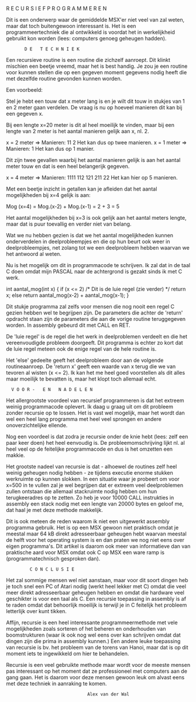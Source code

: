 R E C U R S I E F   P R O G R A M M E R E N


Dit is een onderwerp waar de gemiddelde MSX'er niet veel van
zal weten, maar dat toch buitengewoon interessant is. Het is
een programmeertechniek die al ontwikkeld is voordat het  in
werkelijkheid gebruikt kon worden  (lees:  computers  genoeg
geheugen hadden).


           D E   T E C H N I E K

Een recursieve routine is een routine die zichzelf aanroept.
Dit klinkt mischien een beetje  vreemd,  maar  het  is  best
handig. Je zou je een routine voor kunnen stellen die op een
gegeven moment gegevens nodig heeft die met dezelfde routine
gevonden kunnen worden.

Een voorbeeld:

Stel je hebt een touw dat x meter lang is  en  je  wilt  dit
touw in stukjes van 1 en 2 meter gaan verdelen. De vraag  is
nu op hoeveel manieren dit kan bij een gegeven x.

Bij een lengte x=20 meter is dit al heel moeilijk te vinden,
maar bij een lengte van  2  meter  is  het  aantal  manieren
gelijk aan x, nl. 2.

x = 2 meter  => Manieren: 11
                  2
                  Het kan dus op twee manieren.
x = 1 meter  => Manieren: 1
                  Het kan dus op 1 manier.

Dit zijn twee gevallen waarbij het aantal manieren gelijk is
aan het aantal meter touw en dat  is  een  heel  belangerijk
gegeven.

x = 4 meter  => Manieren: 1111
                  112
                  121
                  211
                  22
                  Het kan hier op 5 manieren.

Met een beetje inzicht in getallen kan je afleiden  dat  het
aantal mogelijkheden bij x=4 gelijk is aan:

Mog (x=4) = Mog.(x-2) + Mog.(x-1)
  =    2      +    3
  =    5

Het aantal mogelijkheden bij  x=3  is  ook  gelijk  aan  het
aantal meters lengte, maar dat is puur toevallig  en  verder
niet van belang.

Wat we nu hebben gezien is dat we het  aantal  mogelijkheden
kunnen onderverdelen in deelprobleempjes en die op hun beurt
ook  weer  in  deelprobleempjes,  net  zolang  tot  we   een
deelprobleem hebben waarvan we het antwoord al weten.

Nu is het mogelijk om dit in programmacode te schrijven.  Ik
zal dat in  de  taal  C  doen  omdat  mijn  PASCAL  naar  de
achtergrond is gezakt sinds ik met C werk.

int aantal_mog(int x)
{
if (x <= 2)   /* Dit is de luie regel (zie verder) */
return x;
else return aantal_mog(x-2) + aantal_mog(x-1);
}

Dit stukje programma zal zelfs voor mensen die nog nooit een
regel C gezien hebben wel te begrijpen zijn.  De  parameters
die achter de 'return' opdracht staan zijn de parameters die
aan de  vorige  routine  teruggegeven  worden.  In  assembly
gebeurd dit met CALL en RET.

De 'luie regel' is de regel die het  werk  in  deelproblemen
verdeelt en die het vereenvoudigde probleem  doorgeeft.  Dit
programma is echter zo kort dat de luie regel meteen ook  de
enige regel van de hele routine is.

Het 'else' gedeelte  geeft  het  deelprobleem  door  aan  de
volgende routineaanroep. De 'return x' geeft een waarde  van
x terug die we van tevoren al wisten (x <= 2). Ik kan het me
heel  goed  voorstellen  als  dit  alles  maar  moeilijk  te
bevatten is, maar het klopt toch allemaal echt.


      V O O R -   E N   N A D E L E N

Het allergrootste voordeel van recursief programmeren is dat
het extreem weinig programmacode oplevert. Ik daag  u  graag
uit om dit probleem zonder recursie op  te  lossen.  Het  is
vast wel mogelijk, maar het wordt  dan  wel  een  heel  lang
programma met heel veel sprongen en andere onoverzichtelijke
ellende.

Nog een voordeel is dat zodra je recursie onder de knie hebt
(lees: zelf een paar keer doen) het heel  eenvoudig  is.  De
probleemomschrijving lijkt nl. al heel veel op de feitelijke
programmacode en dus is het omzetten een makkie.

Het grootste nadeel  van  recursie  is  dat  -  alhoewel  de
routines zelf heel weinig geheugen nodig hebben - ze tijdens
executie enorme stukken werkruimte op kunnen slokken. In een
situatie waar je probeert om voor x=500 in te vullen zal  je
wel begrijpen  dat  er  extreem  veel  deelproblemen  zullen
ontstaan  die  allemaal  stackruimte  nodig  hebben  om  hun
terugkeeradres op te zetten.  Zo  heb  je  voor  10000  CALL
instrukties in assembly een stack nodig met een  lengte  van
20000 bytes en geloof me,  dat  haal  je  met  deze  methode
makkelijk.

Dit is ook meteen de reden waarom  ik  niet  een  uitgewerkt
assembly programma gebruik. Het is op een  MSX  gewoon  niet
praktisch omdat je meestal maar 64 kB  direkt  adresseerbaar
geheugen hebt waarvan meestal de helft  voor  het  operating
system is  en  dan  praten  we  nog  niet  eens  over  eigen
programma's. Dit artikel is daarom ook meer van informatieve
dan van praktische aard voor MSX omdat ook C op MSX een ware
ramp is (programmatechnisch gesproken dan).


             C O N C L U S I E

Het zal sommige mensen wel  niet  aanstaan,  maar  voor  dit
soort dingen heb je toch snel een PC of Atari  nodig  (werkt
heel lekker met C) omdat die veel meer direkt  adresseerbaar
geheugen hebben en omdat die  hardware  veel  geschikter  is
voor een taal als C. Een recursie toepassing in assembly  is
af te raden omdat dat behoorlijk moeilijk is terwijl je in C
feitelijk het probleem letterlijk over kunt tikken.

Affijn, recursie is een heel interessante programmeermethode
met vele mogelijkheden zoals  sorteren  of  het  beheren  en
onderhouden van boomstrukturen (waar ik  ook  nog  wel  eens
over kan schrijven  omdat  dat  dingen  zijn  die  prima  in
assembly kunnen.) Een andere leuke toepassing  van  recursie
is bv. het probleem van de torens van Hanoi, maar dat is  op
dit moment iets te ingewikkeld om hier te behandelen.

Recursie is een veel gebruikte methode maar  wordt  voor  de
meeste  mensen  pas  interessant  op  het  moment   dat   ze
professioneel met computers aan de gang gaan. Het is  daarom
voor deze  mensen  gewoon  leuk  om  alvast  eens  met  deze
techniek in aanraking te komen.

                                   Alex van der Wal
